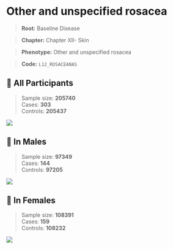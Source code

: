 # Other and unspecified rosacea

> **Root:** Baseline Disease  

> **Chapter:** Chapter XII- Skin  

> **Phenotype:** Other and unspecified rosacea  

> **Code:** `L12_ROSACEANAS`

## 🧪 All Participants  
> Sample size: **205740**  
> Cases: **303**  
> Controls: **205437**
<img src="/Disease/Figures/ALL/Incidence/L12_ROSACEANAS.png"/>
<CsvTable src="/Disease/Data/ALL/Incidence/COX_L12_ROSACEANAS.csv" label="🔍 View full results" />

## 👨 In Males  
> Sample size: **97349**  
> Cases: **144**  
> Controls: **97205**
<img src="/Disease/Figures/Male/Incidence/L12_ROSACEANAS.png"/>
<CsvTable src="/Disease/Data/Male/Incidence/COX_L12_ROSACEANAS.csv" label="🔍 View full results" />

## 👩 In Females  
> Sample size: **108391**  
> Cases: **159**  
> Controls: **108232**
<img src="/Disease/Figures/Female/Incidence/L12_ROSACEANAS.png"/>
<CsvTable src="/Disease/Data/Female/Incidence/COX_L12_ROSACEANAS.csv" label="🔍 View full results" />
